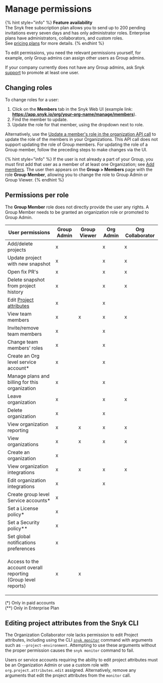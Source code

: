 # Manage permissions

{% hint style="info" %}
**Feature availability**\
The Snyk free subscription plan allows you to send up to 200 pending invitations every seven days and has only administrator roles. Enterprise plans have administrators, collaborators, and custom roles.\
See [pricing plans](https://snyk.io/plans/) for more details.
{% endhint %}

To edit permissions, you need the relevant permissions yourself, for example, only Group admins can assign other users as Group admins.

If your company currently does not have any Group admins, ask Snyk [support](https://support.snyk.io/hc/en-us/requests/new) to promote at least one user.

## Changing roles

To change roles for a user:

1. Click on the **Members** tab in the Snyk Web UI (example link: **https://app.snyk.io/org/your-org-name/manage/members**).
2. Find the member to update.
3. Update the role for that member, using the dropdown next to role.

Alternatively, use the [Update a member's role in the organization API call](https://snyk.docs.apiary.io/#reference/organizations/organization-settings/update-a-member's-role-in-the-organization) to update the role of the members in your Organizations. This API call does not support updating the role of Group members. For updating the role of a Group member, follow the preceding steps to make changes via the UI.

{% hint style="info" %}
If the user is not already a part of your Group, you must first add that user as a member of at least one Organization; see [Add members](manage-users-in-your-organizations.md#add-members). The user then appears on the **Group > Members** page with the role **Group Member**, allowing you to change the role to Group Admin or Group Viewer.
{% endhint %}

## Permissions per role

The **Group Member** role does not directly provide the user any rights. A Group Member needs to be granted an organization role or promoted to Group Admin.

| User permissions                                                                                   | Group Admin | Group Viewer | Org Admin | Org Collaborator |
| -------------------------------------------------------------------------------------------------- | ----------- | ------------ | --------- | ---------------- |
| Add/delete projects                                                                                | x           |              | x         | x                |
| Update project with new snapshot                                                                   | x           |              | x         | x                |
| Open fix PR's                                                                                      | x           |              | x         | x                |
| Delete snapshot from project history                                                               | x           |              | x         | x                |
| Edit [Project attributes](../../manage-issues/introduction-to-snyk-projects/project-attributes.md) | x           |              | x         |                  |
| View team members                                                                                  | x           | x            | x         | x                |
| Invite/remove team members                                                                         | x           |              | x         |                  |
| Change team members’ roles                                                                         | x           |              | x         |                  |
| Create an Org level service account\*                                                              | x           |              | x         |                  |
| Manage plans and billing for this organization                                                     | x           |              | x         |                  |
| Leave organization                                                                                 | x           |              | x         | x                |
| Delete organization                                                                                | x           |              | x         |                  |
| View organization reporting                                                                        | x           | x            | x         | x                |
| View organizations                                                                                 | x           | x            | x         | x                |
| Create an organization                                                                             | x           |              |           |                  |
| View organization integrations                                                                     | x           | x            | x         | x                |
| Edit organization integrations                                                                     | x           |              | x         |                  |
| Create group level Service accounts\*                                                              | x           |              |           |                  |
| Set a License policy\*                                                                             | x           |              |           |                  |
| Set a Security policy\*\*                                                                          | x           |              |           |                  |
| Set global notifications preferences                                                               | x           |              |           |                  |
| <p>Access to the account overall reporting<br>(Group level reports)</p>                            | x           | x            |           |                  |

(\*) Only in paid accounts\
(\*\*) Only in Enterprise Plan

## Editing project attributes from the Snyk CLI

The Organization Collaborator role lacks permission to edit Project attributes, including using the CLI [`snyk monitor`](../../snyk-cli/commands/monitor.md) command with arguments such as `--project-environment`. Attempting to use these arguments without the proper permission causes the `snyk monitor` command to fail.

Users or service accounts requiring the ability to edit project attributes must be an Organization Admin or use a custom role with `org.project.attributes.edit` assigned. Alternatively, remove any arguments that edit the project attributes from the `monitor` call.
